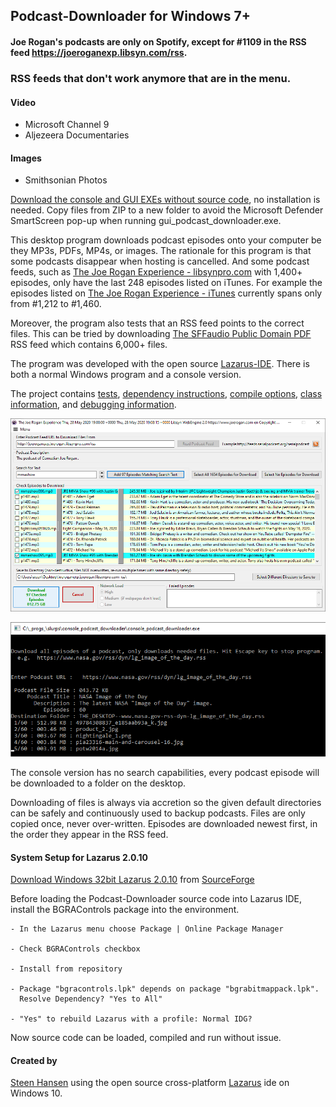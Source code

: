 
## Podcast-Downloader for Windows 7+

#### Joe Rogan's podcasts are only on Spotify, except for #1109 in the RSS feed https://joeroganexp.libsyn.com/rss.

### RSS feeds that don't work anymore that are in the menu.

#### Video
 - Microsoft Channel 9
 - Aljezeera Documentaries

#### Images
 - Smithsonian Photos

[Download the console and GUI EXEs without source code](https://github.com/steenhansen/podcast-downloader/raw/master/podcast-downloader-exes.zip), no installation is needed. Copy files from ZIP to a new folder to avoid the Microsoft Defender SmartScreen pop-up when running gui\_podcast\_downloader.exe.  

This desktop program downloads podcast episodes onto your computer be they MP3s, PDFs, MP4s, or images. The rationale for this program is that some podcasts disappear when hosting is cancelled. And some podcast feeds, such as [The Joe Rogan Experience - libsynpro.com](http://joeroganexp.joerogan.libsynpro.com/rss) with 1,400+ episodes, only have the last 248 episodes listed on iTunes. For example the episodes listed on [The Joe Rogan Experience - iTunes](https://podcasts.apple.com/us/podcast/the-joe-rogan-experience/id360084272)  currently spans only from #1,212 to #1,460.

Moreover, the program also tests that an RSS feed points to the correct files. This can be tried by downloading [The SFFaudio Public Domain PDF](https://sffaudio.herokuapp.com/pdf/rss) RSS feed which contains 6,000+ files.

The program was developed with the open source [Lazarus-IDE](https://www.lazarus-ide.org/). There is both a normal Windows program and a console version. 

The project contains [tests](https://github.com/steenhansen/podcast-downloader/tree/master/the_tests), [dependency instructions](https://github.com/steenhansen/podcast-downloader/blob/master/compile-info/gui-podcast-downloader-dependencies.png), [compile options](https://github.com/steenhansen/podcast-downloader/blob/master/compile-info/compile-options.png), [class information](https://github.com/steenhansen/podcast-downloader/blob/master/compile-info/var-types.txt), and [debugging information](https://github.com/steenhansen/podcast-downloader/blob/master/compile-info/debug-server.png).


![GUI version](https://raw.githubusercontent.com/steenhansen/podcast-downloader/master/lib/gui-downloader.png)

![Console version](https://raw.githubusercontent.com/steenhansen/podcast-downloader/master/lib/console-downloader.png)

The console version has no search capabilities, every podcast episode will be downloaded to a folder on the desktop.

Downloading of files is always via accretion so the given default directories can be safely and continuously used to backup podcasts. Files are only copied once, never over-written. Episodes are downloaded newest first, in the order they appear in the RSS feed.

#### System Setup for Lazarus 2.0.10

[Download Windows 32bit Lazarus 2.0.10](https://sourceforge.net/projects/lazarus/files/Lazarus%20Windows%2032%20bits/Lazarus%202.0.10/lazarus-2.0.10-fpc-3.2.0-win32.exe/download) from [SourceForge](https://sourceforge.net/projects/lazarus/files/Lazarus%20Windows%2032%20bits/Lazarus%202.0.10/)

Before loading the Podcast-Downloader source code into Lazarus IDE, install the BGRAControls package into the environment.

	- In the Lazarus menu choose Package | Online Package Manager
	
	- Check BGRAControls checkbox
	
	- Install from repository
	
	- Package "bgracontrols.lpk" depends on package "bgrabitmappack.lpk".
	  Resolve Dependency? "Yes to All"
	
	- "Yes" to rebuild Lazarus with a profile: Normal IDG?

Now source code can be loaded, compiled and run without issue.

#### Created by
[Steen Hansen](https://github.com/steenhansen) using the open source cross-platform [Lazarus](https://www.lazarus-ide.org/) ide on Windows 10.










































